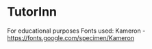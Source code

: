 # TutorInn

For educational purposes
Fonts used:
Kameron - https://fonts.google.com/specimen/Kameron
